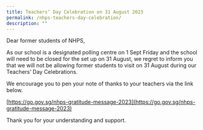 ```yaml
---
title: Teachers’ Day Celebration on 31 August 2023
permalink: /nhps-teachers-day-celebration/
description: ""
---
```

Dear former students of NHPS,

As our school is a designated polling centre on 1 Sept Friday and the school will need to be closed for the set up on 31 August, we regret to inform you that we will not be allowing former students to visit on 31 August during our Teachers’ Day Celebrations.

We encourage you to pen your note of thanks to your teachers via the link below. 

[https://go.gov.sg/nhps-gratitude-message-2023](https://go.gov.sg/nhps-gratitude-message-2023)

Thank you for your understanding and support.